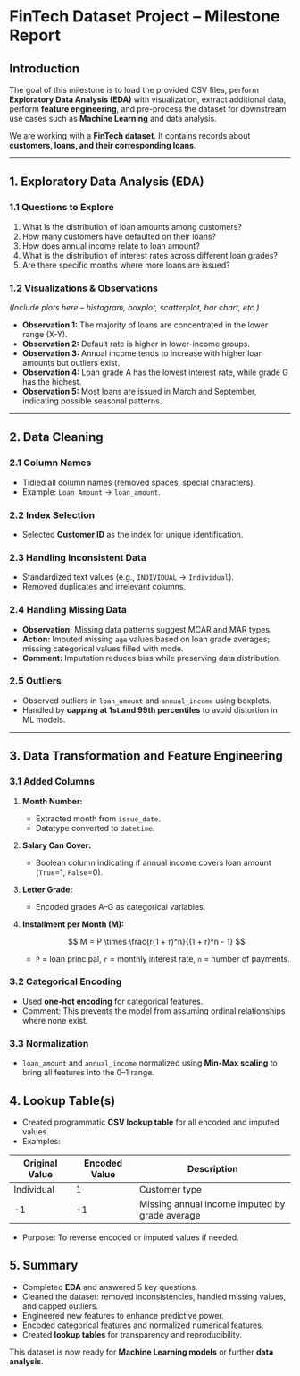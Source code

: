 

# FinTech Dataset Project – Milestone Report

## Introduction

The goal of this milestone is to load the provided CSV files, perform **Exploratory Data Analysis (EDA)** with visualization, extract additional data, perform **feature engineering**, and pre-process the dataset for downstream use cases such as **Machine Learning** and data analysis.

We are working with a **FinTech dataset**. It contains records about **customers, loans, and their corresponding loans**.

---

## 1. Exploratory Data Analysis (EDA)

### 1.1 Questions to Explore

1. What is the distribution of loan amounts among customers?
2. How many customers have defaulted on their loans?
3. How does annual income relate to loan amount?
4. What is the distribution of interest rates across different loan grades?
5. Are there specific months where more loans are issued?

### 1.2 Visualizations & Observations

*(Include plots here – histogram, boxplot, scatterplot, bar chart, etc.)*

* **Observation 1:** The majority of loans are concentrated in the lower range (X-Y).
* **Observation 2:** Default rate is higher in lower-income groups.
* **Observation 3:** Annual income tends to increase with higher loan amounts but outliers exist.
* **Observation 4:** Loan grade A has the lowest interest rate, while grade G has the highest.
* **Observation 5:** Most loans are issued in March and September, indicating possible seasonal patterns.

---

## 2. Data Cleaning

### 2.1 Column Names

* Tidied all column names (removed spaces, special characters).
* Example: `Loan Amount` → `loan_amount`.

### 2.2 Index Selection

* Selected **Customer ID** as the index for unique identification.

### 2.3 Handling Inconsistent Data

* Standardized text values (e.g., `INDIVIDUAL` → `Individual`).
* Removed duplicates and irrelevant columns.

### 2.4 Handling Missing Data

* **Observation:** Missing data patterns suggest MCAR and MAR types.
* **Action:** Imputed missing `age` values based on loan grade averages; missing categorical values filled with mode.
* **Comment:** Imputation reduces bias while preserving data distribution.

### 2.5 Outliers

* Observed outliers in `loan_amount` and `annual_income` using boxplots.
* Handled by **capping at 1st and 99th percentiles** to avoid distortion in ML models.

---

## 3. Data Transformation and Feature Engineering

### 3.1 Added Columns

1. **Month Number:**

   * Extracted month from `issue_date`.
   * Datatype converted to `datetime`.

2. **Salary Can Cover:**

   * Boolean column indicating if annual income covers loan amount (`True`=1, `False`=0).

3. **Letter Grade:**

   * Encoded grades A–G as categorical variables.

4. **Installment per Month (M):**

   $$
   M = P \times \frac{r(1 + r)^n}{(1 + r)^n - 1}
   $$

   * `P` = loan principal, `r` = monthly interest rate, `n` = number of payments.

### 3.2 Categorical Encoding

* Used **one-hot encoding** for categorical features.
* Comment: This prevents the model from assuming ordinal relationships where none exist.

### 3.3 Normalization

* `loan_amount` and `annual_income` normalized using **Min-Max scaling** to bring all features into the 0–1 range.


## 4. Lookup Table(s)

* Created programmatic **CSV lookup table** for all encoded and imputed values.
* Examples:

| Original Value | Encoded Value | Description                                    |
| -------------- | ------------- | ---------------------------------------------- |
| Individual     | 1             | Customer type                                  |
| -1             | -1            | Missing annual income imputed by grade average |

* Purpose: To reverse encoded or imputed values if needed.


## 5. Summary

* Completed **EDA** and answered 5 key questions.
* Cleaned the dataset: removed inconsistencies, handled missing values, and capped outliers.
* Engineered new features to enhance predictive power.
* Encoded categorical features and normalized numerical features.
* Created **lookup tables** for transparency and reproducibility.

This dataset is now ready for **Machine Learning models** or further **data analysis**.

